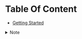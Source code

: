 # Table Of Content

- [Getting Started](./1_getting_started)


<details>
<summary>Note</summary>
- Take Good Notes
</details>